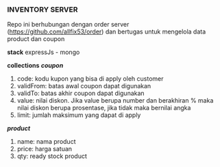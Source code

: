 ### INVENTORY SERVER

Repo ini berhubungan dengan order server (https://github.com/allfix53/order) dan bertugas untuk mengelola data product dan coupon

**stack**
expressJs - mongo

**collections**
***coupon***

1. code: kodu kupon yang bisa di apply oleh customer
2. validFrom: batas awal coupon dapat digunakan
3. validTo: batas akhir coupon dapat digunakan
4. value: nilai diskon. Jika value berupa number dan berakhiran % maka nilai diskon berupa prosentase, jika tidak maka bernilai angka
5. limit: jumlah maksimum yang dapat di apply

***product***

1. name: nama product
2. price: harga satuan
3. qty: ready stock product
